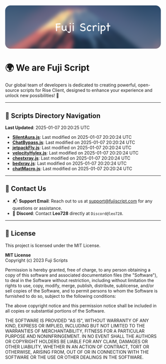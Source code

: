 ![Banner](.github/b.webp)

# 🌍 **We are Fuji Script**

Our global team of developers is dedicated to creating powerful, open-source scripts for Rise Client, designed to enhance your experience and unlock new possibilities! 🌟

---
<!-- SCRIPTS_NAVIGATION_START -->
## 📂 **Scripts Directory Navigation**

**Last Updated**: 2025-01-07 20:20:25 UTC

- **[SilentAura.js](scripts/SilentAura.js)**: Last modified on 2025-01-07 20:20:24 UTC
- **[ChatBypass.js](scripts/ChatBypass.js)**: Last modified on 2025-01-07 20:20:24 UTC
- **[jetpackFly.js](scripts/jetpackFly.js)**: Last modified on 2025-01-07 20:20:24 UTC
- **[velocityHylex.js](scripts/velocityHylex.js)**: Last modified on 2025-01-07 20:20:24 UTC
- **[chestxray.js](scripts/chestxray.js)**: Last modified on 2025-01-07 20:20:24 UTC
- **[bedxray.js](scripts/bedxray.js)**: Last modified on 2025-01-07 20:20:24 UTC
- **[chatMacro.js](scripts/chatMacro.js)**: Last modified on 2025-01-07 20:20:24 UTC

<!-- SCRIPTS_NAVIGATION_END -->

---

## 💬 **Contact Us**  
- 📬 **Support Email**: Reach out to us at [support@fujiscript.com](mailto:support@fujiscript.com) for any questions or assistance.  
- 💬 **Discord**: Contact **Leo728** directly at `Discord@leo728`.

---

## 📜 **License**

This project is licensed under the MIT License.  

**MIT License**  
Copyright (c) 2023 Fuji Scripts  

Permission is hereby granted, free of charge, to any person obtaining a copy of this software and associated documentation files (the "Software"), to deal in the Software without restriction, including without limitation the rights to use, copy, modify, merge, publish, distribute, sublicense, and/or sell copies of the Software, and to permit persons to whom the Software is furnished to do so, subject to the following conditions:  

The above copyright notice and this permission notice shall be included in all copies or substantial portions of the Software.  

THE SOFTWARE IS PROVIDED "AS IS", WITHOUT WARRANTY OF ANY KIND, EXPRESS OR IMPLIED, INCLUDING BUT NOT LIMITED TO THE WARRANTIES OF MERCHANTABILITY, FITNESS FOR A PARTICULAR PURPOSE AND NONINFRINGEMENT. IN NO EVENT SHALL THE AUTHORS OR COPYRIGHT HOLDERS BE LIABLE FOR ANY CLAIM, DAMAGES OR OTHER LIABILITY, WHETHER IN AN ACTION OF CONTRACT, TORT OR OTHERWISE, ARISING FROM, OUT OF OR IN CONNECTION WITH THE SOFTWARE OR THE USE OR OTHER DEALINGS IN THE SOFTWARE.  
